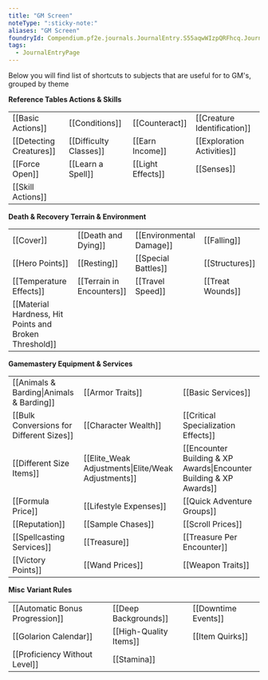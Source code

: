 ```yaml
---
title: "GM Screen"
noteType: ":sticky-note:"
aliases: "GM Screen"
foundryId: Compendium.pf2e.journals.JournalEntry.S55aqwWIzpQRFhcq.JournalEntryPage.lQ9MmX3zg4Bd9hjb
tags:
  - JournalEntryPage
---
```

Below you will find list of shortcuts to subjects that are useful for to GM's, grouped by theme

**Reference Tables Actions & Skills**

|  |  |  |  |
| ---- | ---- | ---- | ---- |
| [[Basic Actions]] | [[Conditions]] | [[Counteract]] | [[Creature Identification]] |
| [[Detecting Creatures]] | [[Difficulty Classes]] | [[Earn Income]] | [[Exploration Activities]] |
| [[Force Open]] | [[Learn a Spell]] | [[Light Effects]] | [[Senses]] |
| [[Skill Actions]] |  |  |  |

**Death & Recovery Terrain & Environment**

|  |  |  |  |
| ---- | ---- | ---- | ---- |
| [[Cover]] | [[Death and Dying]] | [[Environmental Damage]] | [[Falling]] |
| [[Hero Points]] | [[Resting]] | [[Special Battles]] | [[Structures]] |
| [[Temperature Effects]] | [[Terrain in Encounters]] | [[Travel Speed]] | [[Treat Wounds]] |
| [[Material Hardness, Hit Points and Broken Threshold]] |  |  |  |

**Gamemastery Equipment & Services**

|  |  |  |
| ---- | ---- | ---- |
| [[Animals & Barding\|Animals & Barding]] | [[Armor Traits]] | [[Basic Services]] |
| [[Bulk Conversions for Different Sizes]] | [[Character Wealth]] | [[Critical Specialization Effects]] |
| [[Different Size Items]] | [[Elite_Weak Adjustments\|Elite/Weak Adjustments]] | [[Encounter Building & XP Awards\|Encounter Building & XP Awards]] |
| [[Formula Price]] | [[Lifestyle Expenses]] | [[Quick Adventure Groups]] |
| [[Reputation]] | [[Sample Chases]] | [[Scroll Prices]] |
| [[Spellcasting Services]] | [[Treasure]] | [[Treasure Per Encounter]] |
| [[Victory Points]] | [[Wand Prices]] | [[Weapon Traits]] |

**Misc** **Variant Rules**

|  |  |  |
| ---- | ---- | ---- |
| [[Automatic Bonus Progression]] | [[Deep Backgrounds]] | [[Downtime Events]] |
| [[Golarion Calendar]] | [[High-Quality Items]] | [[Item Quirks]] |
| [[Proficiency Without Level]] | [[Stamina]] |  |
